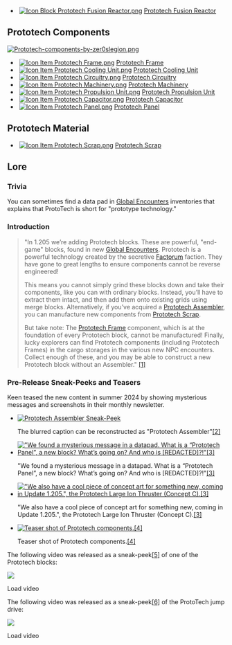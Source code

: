 *    [![Icon Block Prototech Fusion Reactor.png](https://spaceengineers.wiki.gg/images/thumb/1/17/Icon_Block_Prototech_Fusion_Reactor.png/21px-Icon_Block_Prototech_Fusion_Reactor.png?be3c42)](https://spaceengineers.wiki.gg/wiki/Prototech_Fusion_Reactor "Prototech Fusion Reactor") [Prototech Fusion Reactor](https://spaceengineers.wiki.gg/wiki/Prototech_Fusion_Reactor "Prototech Fusion Reactor")

## Prototech Components

[![Prototech-components-by-zer0slegion.png](https://spaceengineers.wiki.gg/images/thumb/7/72/Prototech-components-by-zer0slegion.png/320px-Prototech-components-by-zer0slegion.png?6dc644)](https://spaceengineers.wiki.gg/wiki/File:Prototech-components-by-zer0slegion.png)

*    [![Icon Item Prototech Frame.png](https://spaceengineers.wiki.gg/images/thumb/c/c1/Icon_Item_Prototech_Frame.png/21px-Icon_Item_Prototech_Frame.png?3cac18)](https://spaceengineers.wiki.gg/wiki/Prototech_Frame "Prototech Frame") [Prototech Frame](https://spaceengineers.wiki.gg/wiki/Prototech_Frame "Prototech Frame")
*    [![Icon Item Prototech Cooling Unit.png](https://spaceengineers.wiki.gg/images/thumb/e/ea/Icon_Item_Prototech_Cooling_Unit.png/21px-Icon_Item_Prototech_Cooling_Unit.png?d0b542)](https://spaceengineers.wiki.gg/wiki/Prototech_Cooling_Unit "Prototech Cooling Unit") [Prototech Cooling Unit](https://spaceengineers.wiki.gg/wiki/Prototech_Cooling_Unit "Prototech Cooling Unit")
*    [![Icon Item Prototech Circuitry.png](https://spaceengineers.wiki.gg/images/thumb/f/ff/Icon_Item_Prototech_Circuitry.png/21px-Icon_Item_Prototech_Circuitry.png?ffd865)](https://spaceengineers.wiki.gg/wiki/Prototech_Circuitry "Prototech Circuitry") [Prototech Circuitry](https://spaceengineers.wiki.gg/wiki/Prototech_Circuitry "Prototech Circuitry")
*    [![Icon Item Prototech Machinery.png](https://spaceengineers.wiki.gg/images/thumb/c/c8/Icon_Item_Prototech_Machinery.png/21px-Icon_Item_Prototech_Machinery.png?2c72d9)](https://spaceengineers.wiki.gg/wiki/Prototech_Machinery "Prototech Machinery") [Prototech Machinery](https://spaceengineers.wiki.gg/wiki/Prototech_Machinery "Prototech Machinery")
*    [![Icon Item Prototech Propulsion Unit.png](https://spaceengineers.wiki.gg/images/thumb/6/65/Icon_Item_Prototech_Propulsion_Unit.png/21px-Icon_Item_Prototech_Propulsion_Unit.png?c9c91f)](https://spaceengineers.wiki.gg/wiki/Prototech_Propulsion_Unit "Prototech Propulsion Unit") [Prototech Propulsion Unit](https://spaceengineers.wiki.gg/wiki/Prototech_Propulsion_Unit "Prototech Propulsion Unit")
*    [![Icon Item Prototech Capacitor.png](https://spaceengineers.wiki.gg/images/thumb/6/68/Icon_Item_Prototech_Capacitor.png/21px-Icon_Item_Prototech_Capacitor.png?6bb4ed)](https://spaceengineers.wiki.gg/wiki/Prototech_Capacitor "Prototech Capacitor") [Prototech Capacitor](https://spaceengineers.wiki.gg/wiki/Prototech_Capacitor "Prototech Capacitor")
*    [![Icon Item Prototech Panel.png](https://spaceengineers.wiki.gg/images/thumb/7/78/Icon_Item_Prototech_Panel.png/21px-Icon_Item_Prototech_Panel.png?f14e17)](https://spaceengineers.wiki.gg/wiki/Prototech_Panel "Prototech Panel") [Prototech Panel](https://spaceengineers.wiki.gg/wiki/Prototech_Panel "Prototech Panel")

## Prototech Material

*    [![Icon Item Prototech Scrap.png](https://spaceengineers.wiki.gg/images/thumb/0/09/Icon_Item_Prototech_Scrap.png/21px-Icon_Item_Prototech_Scrap.png?d7a28d)](https://spaceengineers.wiki.gg/wiki/Prototech_Scrap "Prototech Scrap") [Prototech Scrap](https://spaceengineers.wiki.gg/wiki/Prototech_Scrap "Prototech Scrap")

## Lore

### Trivia

You can sometimes find a data pad in [Global Encounters](https://spaceengineers.wiki.gg/wiki/Global_Encounters "Global Encounters") inventories that explains that ProtoTech is short for "prototype technology."

### Introduction

> "In 1.205 we’re adding Prototech blocks. These are powerful, "end-game" blocks, found in new [Global Encounters](https://spaceengineers.wiki.gg/wiki/Global_Encounters "Global Encounters"). Prototech is a powerful technology created by the secretive [Factorum](https://spaceengineers.wiki.gg/wiki/The_Factorum "The Factorum") faction. They have gone to great lengths to ensure components cannot be reverse engineered!
> 
> This means you cannot simply grind these blocks down and take their components, like you can with ordinary blocks. Instead, you’ll have to extract them intact, and then add them onto existing grids using merge blocks. Alternatively, if you’ve acquired a [Prototech Assembler](https://spaceengineers.wiki.gg/wiki/Prototech_Assembler "Prototech Assembler"), you can manufacture new components from [Prototech Scrap](https://spaceengineers.wiki.gg/wiki/Prototech_Scrap "Prototech Scrap").
> 
> But take note: The [Prototech Frame](https://spaceengineers.wiki.gg/wiki/Prototech_Frame "Prototech Frame") component, which is at the foundation of every Prototech block, cannot be manufactured! Finally, lucky explorers can find Prototech components (including Prototech Frames) in the cargo storages in the various new NPC encounters. Collect enough of these, and you may be able to construct a new Prototech block without an Assembler." [\[1\]](#cite_note-1)

### Pre-Release Sneak-Peeks and Teasers

Keen teased the new content in summer 2024 by showing mysterious messages and screenshots in their monthly newsletter.

*   [![Prototech Assembler Sneak-Peek](https://spaceengineers.wiki.gg/images/thumb/b/bd/Prototech-reveal-signal-update.jpg/120px-Prototech-reveal-signal-update.jpg?8aa6d2)](https://spaceengineers.wiki.gg/wiki/File:Prototech-reveal-signal-update.jpg "The blurred caption can be reconstructed as \"Prototech Assembler\"[2]")
    
    The blurred caption can be reconstructed as "Prototech Assembler"[\[2\]](#cite_note-2)
    
*   [!["We found a mysterious message in a datapad. What is a “Prototech Panel”, a new block? What’s going on? And who is [REDACTED]?!"[3]](https://spaceengineers.wiki.gg/images/thumb/e/ee/Prototech-datapad-prototech-panels.png/120px-Prototech-datapad-prototech-panels.png?aba012)](https://spaceengineers.wiki.gg/wiki/File:Prototech-datapad-prototech-panels.png "\"We found a mysterious message in a datapad. What is a “Prototech Panel”, a new block? What’s going on? And who is [REDACTED]?!\"[3]")
    
    "We found a mysterious message in a datapad. What is a “Prototech Panel”, a new block? What’s going on? And who is \[REDACTED\]?!"[\[3\]](#cite_note-newsletter-2024-05-3)
    
*   [!["We also have a cool piece of concept art for something new, coming in Update 1.205.", the Prototech Large Ion Thruster (Concept C).[3]](https://spaceengineers.wiki.gg/images/thumb/b/be/Prototech-reveal-newsletter-may-2024.jpg/120px-Prototech-reveal-newsletter-may-2024.jpg?76e430)](https://spaceengineers.wiki.gg/wiki/File:Prototech-reveal-newsletter-may-2024.jpg "\"We also have a cool piece of concept art for something new, coming in Update 1.205.\", the Prototech Large Ion Thruster (Concept C).[3]")
    
    "We also have a cool piece of concept art for something new, coming in Update 1.205.", the Prototech Large Ion Thruster (Concept C).[\[3\]](#cite_note-newsletter-2024-05-3)
    
*   [![Teaser shot of Prototech components.[4]](https://spaceengineers.wiki.gg/images/thumb/6/6a/Prototech-components-teaser.jpg/120px-Prototech-components-teaser.jpg?6cef14)](https://spaceengineers.wiki.gg/wiki/File:Prototech-components-teaser.jpg "Teaser shot of Prototech components.[4]")
    
    Teaser shot of Prototech components.[\[4\]](#cite_note-4)
    

The following video was released as a sneak-peek[\[5\]](#cite_note-5) of one of the Prototech blocks:

![](https://i.ytimg.com/vi/mLmrRh5f3V4/hqdefault.jpg)

Load video

The following video was released as a sneak-peek[\[6\]](#cite_note-6) of the ProtoTech jump drive:

![](https://i.ytimg.com/vi/J6HaOZvQ1ig/hqdefault.jpg)

Load video
